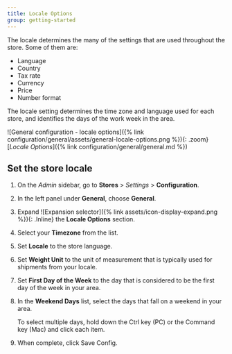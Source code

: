 ```yaml
---
title: Locale Options
group: getting-started
---
```


The locale determines the many of the settings that are used throughout the store. Some of them are:

- Language
- Country
- Tax rate
- Currency
- Price
- Number format

The locale setting determines the time zone and language used for each store, and identifies the days of the work week in the area.

![General configuration - locale options]({% link configuration/general/assets/general-locale-options.png %}){: .zoom}
[_Locale Options_]({% link configuration/general/general.md %})

## Set the store locale

1. On the _Admin_ sidebar, go to **Stores** > _Settings_ > **Configuration**.

1. In the left panel under **General**, choose **General**.

1. Expand ![Expansion selector]({% link assets/icon-display-expand.png %}){: .Inline} the **Locale Options** section.

1. Select your **Timezone** from the list.

1. Set **Locale** to the store language.

1. Set **Weight Unit** to the unit of measurement that is typically used for shipments from your locale.

1. Set **First Day of the Week** to the day that is considered to be the first day of the week in your area.

1. In the **Weekend Days** list, select the days that fall on a weekend in your area.

   To select multiple days, hold down the Ctrl key (PC) or the Command key (Mac) and click each item.

1. When complete, click <span class="btn">Save Config</span>.
